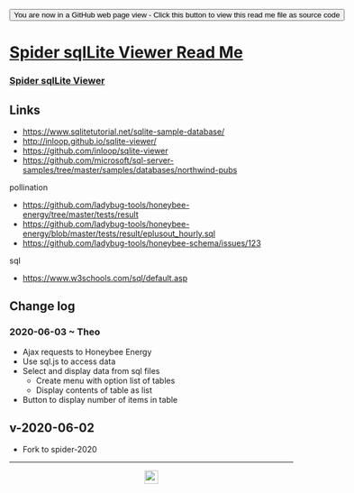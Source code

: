 <span style=display:none; >[You are now in a GitHub source code view - click this link to view Read Me file as a web page](https://ladybug-tools.github.io/spider-2020/sandbox/sqllite/readme.html# "View file as a web page.") </span>

<div><input type=button onclick=window.location.href="https://github.com/ladybug-tools/spider-2020/tree/master/sandbox/sqllite"
value="You are now in a GitHub web page view - Click this button to view this read me file as source code" ></div>

# [Spider sqlLite Viewer Read Me]( ./readme.html )


### [Spider sqlLite Viewer]( https://ladybug.tools/spider-2020/sandbox/sqllite/ )

## Links

* https://www.sqlitetutorial.net/sqlite-sample-database/
* http://inloop.github.io/sqlite-viewer/
* https://github.com/inloop/sqlite-viewer
* https://github.com/microsoft/sql-server-samples/tree/master/samples/databases/northwind-pubs


pollination

* https://github.com/ladybug-tools/honeybee-energy/tree/master/tests/result
* https://github.com/ladybug-tools/honeybee-energy/blob/master/tests/result/eplusout_hourly.sql
* https://github.com/ladybug-tools/honeybee-schema/issues/123

sql

* https://www.w3schools.com/sql/default.asp

## Change log

### 2020-06-03 ~ Theo

* Ajax requests to Honeybee Energy
* Use sql.js to access data
* Select and display data from sql files
    * Create menu with option list of tables
    * Display contents of table as list
* Button to display number of items in table

## v-2020-06-02

* Fork to spider-2020


***

<center title="hello! Click me to go up to the top" ><a href=javascript:window.scrollTo(0,0); > <img width=24 src="https://ladybug.tools/artwork/icons_bugs/ico/spider.ico" > </a></center>
